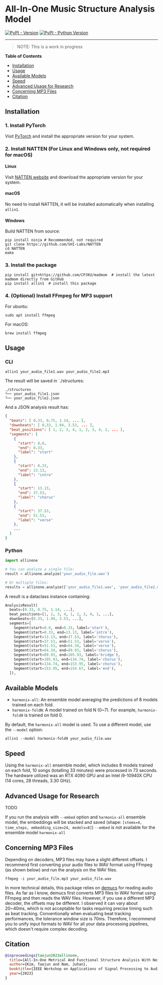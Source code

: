 # All-In-One Music Structure Analysis Model

[![PyPI - Version](https://img.shields.io/pypi/v/allin1.svg)](https://pypi.org/project/haha)
[![PyPI - Python Version](https://img.shields.io/pypi/pyversions/allin1.svg)](https://pypi.org/project/allin1)

-----

> NOTE: This is a work in progress

**Table of Contents**

- [Installation](#installation)
- [Usage](#usage)
- [Available Models](#available-models)
- [Speed](#speed)
- [Advanced Usage for Research](#advanced-usage-for-research)
- [Concerning MP3 Files](#concerning-mp3-files)
- [Citation](#citation)

## Installation

### 1. Install PyTorch

Visit [PyTorch](https://pytorch.org/) and install the appropriate version for your system.

### 2. Install NATTEN (For Linux and Windows only, not required for macOS)

#### Linux
Visit [NATTEN website](https://www.shi-labs.com/natten/) and download the appropriate version for your system.

#### macOS
No need to install NATTEN, it will be installed automatically when installing `allin1`.

#### Windows
Build NATTEN from source:
```shell
pip install ninja # Recommended, not required
git clone https://github.com/SHI-Labs/NATTEN
cd NATTEN
make
```

### 3. Install the package

```shell
pip install git+https://github.com/CPJKU/madmom  # install the latest madmom directly from GitHub
pip install allin1  # install this package
```

### 4. (Optional) Install FFmpeg for MP3 support

For ubuntu:

```shell
sudo apt install ffmpeg
```

For macOS:

```shell
brew install ffmpeg
```

## Usage

### CLI

```shell
allin1 your_audio_file1.wav your_audio_file2.mp3
```
The result will be saved in `./structures:
```shell
./structures
└── your_audio_file1.json
└── your_audio_file2.json
```
And a JSON analysis result has:
```json
{
  "beats": [ 0.33, 0.75, 1.14, ... ],
  "downbeats": [ 0.33, 1.94, 3.53, ... ],
  "beat_positions": [ 1, 2, 3, 4, 1, 2, 3, 4, 1, ... ],
  "segments": [
    {
      "start": 0.0,
      "end": 0.33,
      "label": "start"
    },
    {
      "start": 0.33,
      "end": 13.13,
      "label": "intro"
    },
    {
      "start": 13.13,
      "end": 37.53,
      "label": "chorus"
    },
    {
      "start": 37.53,
      "end": 51.53,
      "label": "verse"
    },
    ...
  ]
}
```

### Python

```python
import allinone

# You can analyze a single file:
result = allinone.analyze('your_audio_file.wav')

# Or multiple files:
results = allinone.analyze(['your_audio_file1.wav', 'your_audio_file2.mp3'])
```
A result is a dataclass instance containing:
```python
AnalysisResult(
  beats=[0.33, 0.75, 1.14, ...],
  beat_positions=[1, 2, 3, 4, 1, 2, 3, 4, 1, ...],
  downbeats=[0.33, 1.94, 3.53, ...], 
  segments=[
    Segment(start=0.0, end=0.33, label='start'), 
    Segment(start=0.33, end=13.13, label='intro'), 
    Segment(start=13.13, end=37.53, label='chorus'), 
    Segment(start=37.53, end=51.53, label='verse'), 
    Segment(start=51.53, end=64.34, label='verse'), 
    Segment(start=64.34, end=89.93, label='chorus'), 
    Segment(start=89.93, end=105.93, label='bridge'), 
    Segment(start=105.93, end=134.74, label='chorus'), 
    Segment(start=134.74, end=153.95, label='chorus'), 
    Segment(start=153.95, end=154.67, label='end'),
  ]),
```

## Available Models
* `harmonix-all`: An ensemble model averaging the predictions of 8 models trained on each fold.
* `harmonix-foldN`: A model trained on fold N (0~7). For example, `harmonix-fold0` is trained on fold 0.

By default, the `harmonix-all` model is used. To use a different model, use the `--model` option:
```shell
allin1 --model harmonix-fold0 your_audio_file.wav
```


## Speed
Using the `harmonix-all` ensemble model, which includes 8 models trained on each fold,
10 songs (totalling 33 minutes) were processed in 73 seconds.
The hardware utilized was an RTX 4090 GPU and an Intel i9-10940X CPU (14 cores, 28 threads, 3.30 GHz).

## Advanced Usage for Research

TODO

If you run the analysis with `--embed` option and `harmonix-all` ensemble model,
the embeddings will be stacked and saved (shape: `[stems=4, time_steps, embedding_size=24, models=8]`)
`--embed` is not available for the ensemble model `harmonix-all`


## Concerning MP3 Files
Depending on decoders, MP3 files may have a slight different offsets.
I recommend first converting your audio files to WAV format using FFmpeg (as shown below)
and run the analysis on the WAV files.
```shell
ffmpeg -i your_audio_file.mp3 your_audio_file.wav
```
In more technical details, this package relies on [demucs](https://github.com/facebookresearch/demucs)
for reading audio files. As far as I know, demucs first converts MP3 files to WAV format using FFmpeg
and then reads the WAV files. However, if you use a different MP3 decoder, the offsets may be different.
I observed it can vary about 20~40ms, which is not acceptable for tasks requiring precise timing such
as beat tracking. Conventionally when evaluating beat tracking performances, the tolerance window size is 70ms. 
Therefore, I recommend you to unify input formats to WAV for all your data processing pipelines,
which doesn't require complex decoding.

## Citation

```bibtex
@inproceedings{taejun2023allinone,
  title={All-In-One Metrical And Functional Structure Analysis With Neighborhood Attentions on Demixed Audio},
  author={Kim, Taejun and Nam, Juhan},
  booktitle={IEEE Workshop on Applications of Signal Processing to Audio and Acoustics (WASPAA)},
  year={2023}
}
```
